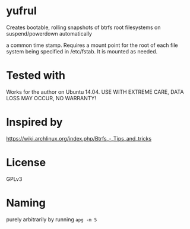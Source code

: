 # yufrul

Creates bootable, rolling snapshots of btrfs root filesystems on suspend/powerdown automatically

a common time stamp.
Requires a mount point for the root of each file system being specified
in /etc/fstab. It is mounted as needed.
<example>

# Tested with

Works for the author on Ubuntu 14.04.
USE WITH EXTREME CARE, DATA LOSS MAY OCCUR, NO WARRANTY!

# Inspired by

https://wiki.archlinux.org/index.php/Btrfs_-_Tips_and_tricks

# License

GPLv3

# Naming

purely arbitrarily by running `apg -m 5`

